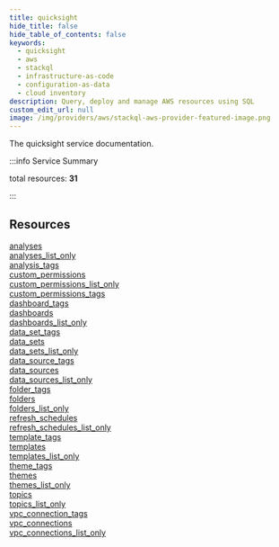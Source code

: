 ```yaml
---
title: quicksight
hide_title: false
hide_table_of_contents: false
keywords:
  - quicksight
  - aws
  - stackql
  - infrastructure-as-code
  - configuration-as-data
  - cloud inventory
description: Query, deploy and manage AWS resources using SQL
custom_edit_url: null
image: /img/providers/aws/stackql-aws-provider-featured-image.png
---
```


The quicksight service documentation.

:::info Service Summary

<div class="row">
<div class="providerDocColumn">
<span>total resources:&nbsp;<b>31</b></span><br />
</div>
</div>

:::

## Resources
<div class="row">
<div class="providerDocColumn">
<a href="/providers/aws/quicksight/analyses/">analyses</a><br />
<a href="/providers/aws/quicksight/analyses_list_only/">analyses_list_only</a><br />
<a href="/providers/aws/quicksight/analysis_tags/">analysis_tags</a><br />
<a href="/providers/aws/quicksight/custom_permissions/">custom_permissions</a><br />
<a href="/providers/aws/quicksight/custom_permissions_list_only/">custom_permissions_list_only</a><br />
<a href="/providers/aws/quicksight/custom_permissions_tags/">custom_permissions_tags</a><br />
<a href="/providers/aws/quicksight/dashboard_tags/">dashboard_tags</a><br />
<a href="/providers/aws/quicksight/dashboards/">dashboards</a><br />
<a href="/providers/aws/quicksight/dashboards_list_only/">dashboards_list_only</a><br />
<a href="/providers/aws/quicksight/data_set_tags/">data_set_tags</a><br />
<a href="/providers/aws/quicksight/data_sets/">data_sets</a><br />
<a href="/providers/aws/quicksight/data_sets_list_only/">data_sets_list_only</a><br />
<a href="/providers/aws/quicksight/data_source_tags/">data_source_tags</a><br />
<a href="/providers/aws/quicksight/data_sources/">data_sources</a><br />
<a href="/providers/aws/quicksight/data_sources_list_only/">data_sources_list_only</a><br />
<a href="/providers/aws/quicksight/folder_tags/">folder_tags</a>
</div>
<div class="providerDocColumn">
<a href="/providers/aws/quicksight/folders/">folders</a><br />
<a href="/providers/aws/quicksight/folders_list_only/">folders_list_only</a><br />
<a href="/providers/aws/quicksight/refresh_schedules/">refresh_schedules</a><br />
<a href="/providers/aws/quicksight/refresh_schedules_list_only/">refresh_schedules_list_only</a><br />
<a href="/providers/aws/quicksight/template_tags/">template_tags</a><br />
<a href="/providers/aws/quicksight/templates/">templates</a><br />
<a href="/providers/aws/quicksight/templates_list_only/">templates_list_only</a><br />
<a href="/providers/aws/quicksight/theme_tags/">theme_tags</a><br />
<a href="/providers/aws/quicksight/themes/">themes</a><br />
<a href="/providers/aws/quicksight/themes_list_only/">themes_list_only</a><br />
<a href="/providers/aws/quicksight/topics/">topics</a><br />
<a href="/providers/aws/quicksight/topics_list_only/">topics_list_only</a><br />
<a href="/providers/aws/quicksight/vpc_connection_tags/">vpc_connection_tags</a><br />
<a href="/providers/aws/quicksight/vpc_connections/">vpc_connections</a><br />
<a href="/providers/aws/quicksight/vpc_connections_list_only/">vpc_connections_list_only</a>
</div>
</div>